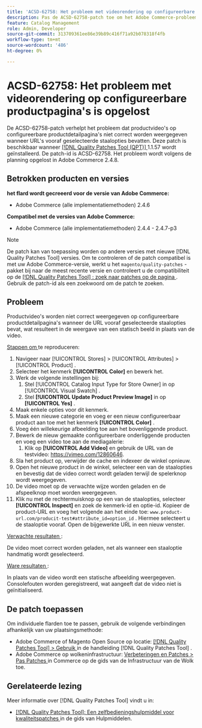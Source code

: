 ```yaml
---
title: 'ACSD-62758: Het probleem met videorendering op configureerbare productpagina''s is opgelost'
description: Pas de ACSD-62758-patch toe om het Adobe Commerce-probleem op te lossen waarbij productvideo's op configureerbare productdetailpagina's niet correct worden weergegeven wanneer URL's vooraf geselecteerde staalopties bevatten.
feature: Catalog Management
role: Admin, Developer
source-git-commit: 313709361ee86e39b89c416f71a92b078318f4fb
workflow-type: tm+mt
source-wordcount: '486'
ht-degree: 0%

---
```


# ACSD-62758: Het probleem met videorendering op configureerbare productpagina&#39;s is opgelost

De ACSD-62758-patch verhelpt het probleem dat productvideo&#39;s op configureerbare productdetailpagina&#39;s niet correct worden weergegeven wanneer URL&#39;s vooraf geselecteerde staalopties bevatten. Deze patch is beschikbaar wanneer [[!DNL Quality Patches Tool (QPT)] ](https://experienceleague.adobe.com/help/tools/quality-patches-tool/quality-patches-tool-to-self-serve-quality-patches.md) 1.1.57 wordt geïnstalleerd. De patch-id is ACSD-62758. Het probleem wordt volgens de planning opgelost in Adobe Commerce 2.4.8.

## Betrokken producten en versies

**het flard wordt gecreeerd voor de versie van Adobe Commerce:**

* Adobe Commerce (alle implementatiemethoden) 2.4.6

**Compatibel met de versies van Adobe Commerce:**

* Adobe Commerce (alle implementatiemethoden) 2.4.4 - 2.4.7-p3

>[!NOTE]
>
>De patch kan van toepassing worden op andere versies met nieuwe [!DNL Quality Patches Tool] versies. Om te controleren of de patch compatibel is met uw Adobe Commerce-versie, werkt u het `magento/quality-patches` -pakket bij naar de meest recente versie en controleert u de compatibiliteit op de [[!DNL Quality Patches Tool] : zoek naar patches op de pagina ](https://experienceleague.adobe.com/tools/commerce-quality-patches/index.html) . Gebruik de patch-id als een zoekwoord om de patch te zoeken.

## Probleem

Productvideo&#39;s worden niet correct weergegeven op configureerbare productdetailpagina&#39;s wanneer de URL vooraf geselecteerde staalopties bevat, wat resulteert in de weergave van een statisch beeld in plaats van de video.

<u> Stappen om </u> te reproduceren:

1. Navigeer naar [!UICONTROL Stores] > [!UICONTROL Attributes] > [!UICONTROL Product] .
1. Selecteer het kenmerk **[!UICONTROL Color]** en bewerk het.
1. Werk de volgende instellingen bij:
   1. Stel [!UICONTROL Catalog Input Type for Store Owner] in op [!UICONTROL Visual Swatch] .
   1. Stel **[!UICONTROL Update Product Preview Image]** in op **[!UICONTROL Yes]** .
1. Maak enkele opties voor dit kenmerk.
1. Maak een nieuwe categorie en voeg er een nieuw configureerbaar product aan toe met het kenmerk **[!UICONTROL Color]** .
1. Voeg één willekeurige afbeelding toe aan het bovenliggende product.
1. Bewerk de nieuw gemaakte configureerbare onderliggende producten en voeg een video toe aan de mediagalerie:
   1. Klik op **[!UICONTROL Add Video]** en gebruik de URL van de testvideo: https://vimeo.com/12860646.
1. Sla het product op, verwijder de cache en indexeer de winkel opnieuw.
1. Open het nieuwe product in de winkel, selecteer een van de staalopties en bevestig dat de video correct wordt geladen terwijl de spelerknop wordt weergegeven.
1. De video moet op de verwachte wijze worden geladen en de afspeelknop moet worden weergegeven.
1. Klik nu met de rechtermuisknop op een van de staalopties, selecteer **[!UICONTROL Inspect]** en zoek de kenmerk-id en optie-id. Kopieer de product-URL en voeg het volgende aan het einde toe: `www.product-url.com/producit-test#attribute_id=option_id` . Hiermee selecteert u de staaloptie vooraf. Open de bijgewerkte URL in een nieuw venster.

<u> Verwachte resultaten </u>:

De video moet correct worden geladen, net als wanneer een staaloptie handmatig wordt geselecteerd.

<u> Ware resultaten </u>:

In plaats van de video wordt een statische afbeelding weergegeven. Consolefouten worden geregistreerd, wat aangeeft dat de video niet is geïnitialiseerd.

## De patch toepassen

Om individuele flarden toe te passen, gebruik de volgende verbindingen afhankelijk van uw plaatsingsmethode:

* Adobe Commerce of Magento Open Source op locatie: [[!DNL Quality Patches Tool]  > Gebruik ](/help/tools/quality-patches-tool/usage.md) in de handleiding [!DNL Quality Patches Tool] .
* Adobe Commerce op wolkeninfrastructuur: [ Verbeteringen en Patches > Pas Patches ](https://experienceleague.adobe.com/docs/commerce-cloud-service/user-guide/develop/upgrade/apply-patches.html) in Commerce op de gids van de Infrastructuur van de Wolk toe.


## Gerelateerde lezing

Meer informatie over [!DNL Quality Patches Tool] vindt u in:

* [[!DNL Quality Patches Tool]: Een zelfbedieningshulpmiddel voor kwaliteitspatches ](/help/tools/quality-patches-tool/quality-patches-tool-to-self-serve-quality-patches.md) in de gids van Hulpmiddelen.

